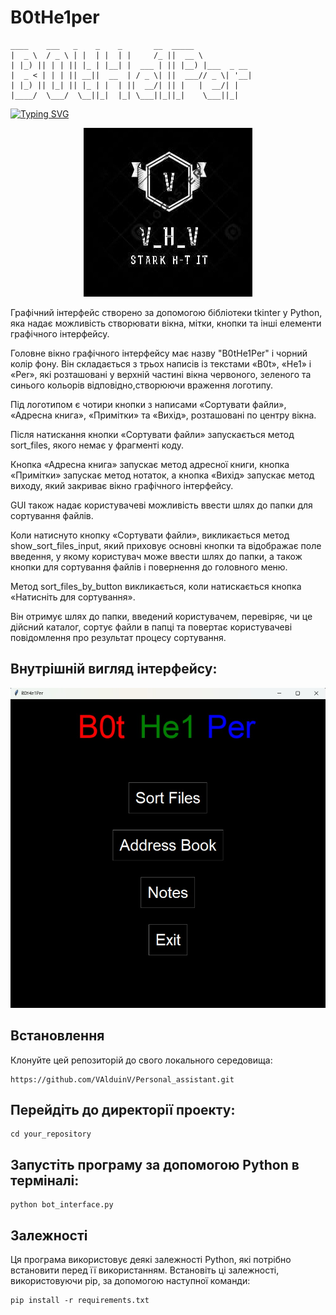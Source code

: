 # B0tHe1per
    ____    ___   _    _    _       __  _____            
    |  _ \  / _ \ | |  | |  | |     /_ ||  __ \           
    | |_) || | | || |_ | |__| |  ___ | || |__) |___  _ __ 
    |  _ < | | | || __||  __  | / _ \| ||  ___// _ \| '__|
    | |_) || |_| || |_ | |  | ||  __/| || |   |  __/| |   
    |____/  \___/  \__||_|  |_| \___||_||_|    \___||_|

[![Typing SVG](https://readme-typing-svg.demolab.com?font=Arial&size=25&pause=1000&color=F70000&width=435&lines=Computer+science)]()
<p align="center">
  <img src="img.png" alt="...">
</p>
<div>
<p>Графічний інтерфейс створено за допомогою бібліотеки tkinter у Python, яка надає можливість створювати вікна, мітки, кнопки та інші елементи графічного        інтерфейсу.</p>
<p>Головне вікно графічного інтерфейсу має назву "B0tHe1Per" і чорний колір фону. Він складається з трьох написів із текстами «B0t», «He1» і «Per», 
які розташовані у верхній частині вікна червоного, зеленого та синього кольорів відповідно,створюючи враження логотипу.</p> 
<p>Під логотипом є чотири кнопки з написами «Сортувати файли», «Адресна книга», «Примітки» та «Вихід», розташовані по центру вікна.</p>
<p>Після натискання кнопки «Сортувати файли» запускається метод sort_files, якого немає у фрагменті коду.</p>
<p>Кнопка «Адресна книга» запускає метод адресної книги, кнопка «Примітки» запускає метод нотаток, а кнопка «Вихід» запускає метод виходу, який закриває вікно графічного інтерфейсу.</p>
<p>GUI також надає користувачеві можливість ввести шлях до папки для сортування файлів.</p>
<p>Коли натиснуто кнопку «Сортувати файли», викликається метод show_sort_files_input, який приховує основні кнопки та відображає поле введення, 
у якому користувач може ввести шлях до папки, а також кнопки для сортування файлів і повернення до головного меню.</p>
<p>Метод sort_files_by_button викликається, коли натискається кнопка «Натисніть для сортування».</p>
<p>Він отримує шлях до папки, введений користувачем, перевіряє, чи це дійсний каталог, сортує файли в папці та повертає користувачеві повідомлення про результат процесу сортування.</p>
</div>

<div>
<h2>Внутрішній вигляд інтерфейсу:</h2>
<p align="center">
  <img src="PRBOT.png" alt="...">
</p>
</div>

<div>
<h2>Встановлення</h2>
<p>Клонуйте цей репозиторій до свого локального середовища:</p>
    
    https://github.com/VAlduinV/Personal_assistant.git

<h2>Перейдіть до директорії проекту:</h2>
    
    cd your_repository

<h2>Запустіть програму за допомогою Python в терміналі:</h2>

    python bot_interface.py

<h2>Залежності</h2>
    <p>Ця програма використовує деякі залежності Python, які потрібно встановити перед її використанням. Встановіть ці залежності, використовуючи pip, за допомогою наступної команди:</p>

    pip install -r requirements.txt

</div>
